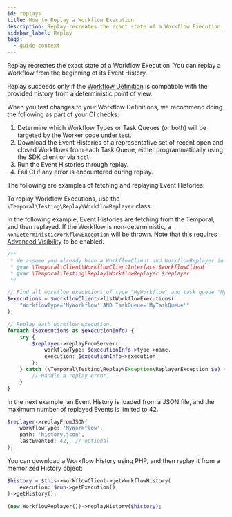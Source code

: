 ```yaml
---
id: replays
title: How to Replay a Workflow Execution
description: Replay recreates the exact state of a Workflow Execution.
sidebar_label: Replay
tags:
  - guide-context
---
```


Replay recreates the exact state of a Workflow Execution.
You can replay a Workflow from the beginning of its Event History.

Replay succeeds only if the [Workflow Definition](/concepts/what-is-a-workflow-definition) is compatible with the provided history from a deterministic point of view.

When you test changes to your Workflow Definitions, we recommend doing the following as part of your CI checks:

1. Determine which Workflow Types or Task Queues (or both) will be targeted by the Worker code under test.
2. Download the Event Histories of a representative set of recent open and closed Workflows from each Task Queue, either programmatically using the SDK client or via `tctl`.
3. Run the Event Histories through replay.
4. Fail CI if any error is encountered during replay.

The following are examples of fetching and replaying Event Histories:

To replay Workflow Executions, use the `\Temporal\Testing\Replay\WorkflowReplayer` class.

In the following example, Event Histories are fetching from the Temporal, and then replayed.
If the Workflow is non-deterministic, a `NonDeterministicWorkflowException` will be thrown.
Note that this requires [Advanced Visibility](/concepts/what-is-advanced-visibility) to be enabled.

```php
/**
 * We assume you already have a WorkflowClient and WorkflowReplayer in scope.
 * @var \Temporal\Client\WorkflowClientInterface $workflowClient
 * @var \Temporal\Testing\Replay\WorkflowReplayer $replayer
 */

// Find all workflow executions of type "MyWorkflow" and task queue "MyTaskQueue".
$executions = $workflowClient->listWorkflowExecutions(
    "WorkflowType='MyWorkflow' AND TaskQueue='MyTaskQueue'"
);

// Replay each workflow execution.
foreach ($executions as $executionInfo) {
    try {
        $replayer->replayFromServer(
            workflowType: $executionInfo->type->name,
            execution: $executionInfo->execution,
        );
    } catch (\Temporal\Testing\Replay\Exception\ReplayerException $e) {
        // Handle a replay error.
    }
}
```

In the next example, an Event History is loaded from a JSON file, and the maximum number of replayed Events is limited to 42.

```php
$replayer->replayFromJSON(
    workflowType: 'MyWorkflow',
    path: 'history.json',
    lastEventId: 42,  // optional
);
```

You can download a Workflow History using PHP, and then replay it from a memorized History object:

```php
$history = $this->workflowClient->getWorkflowHistory(
    execution: $run->getExecution(),
)->getHistory();

(new WorkflowReplayer())->replayHistory($history);
```

